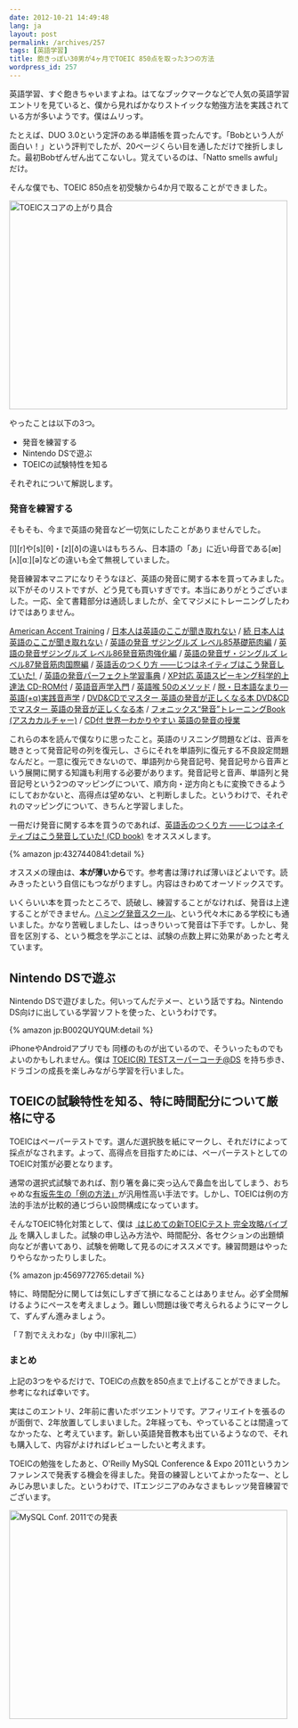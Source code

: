 ```yaml
---
date: 2012-10-21 14:49:48
lang: ja
layout: post
permalink: /archives/257
tags: [英語学習]
title: 飽きっぽい30男が4ヶ月でTOEIC 850点を取った3つの方法
wordpress_id: 257
---
```

英語学習、すぐ飽きちゃいますよね。はてなブックマークなどで人気の英語学習エントリを見ていると、僕から見ればかなりストイックな勉強方法を実践されている方が多いようです。僕はムリっす。

たとえば、DUO 3.0という定評のある単語帳を買ったんです。「Bobという人が面白い！」という評判でしたが、20ページくらい目を通しただけで挫折しました。最初Bobぜんぜん出てこないし。覚えているのは、「Natto smells awful」だけ。

そんな僕でも、TOEIC 850点を初受験から4か月で取ることができました。

<a class="thickbox" title="TOEICスコアの上がり具合" href="http://farm9.staticflickr.com/8331/8108659887_1e4399b5a3_b.jpg"><img title="TOEICスコアの上がり具合" src="http://farm9.staticflickr.com/8331/8108659887_1e4399b5a3.jpg" alt="TOEICスコアの上がり具合" width="500" height="375" /></a>

やったことは以下の3つ。
<ul>
	<li>発音を練習する</li>
	<li>Nintendo DSで遊ぶ</li>
	<li>TOEICの試験特性を知る</li>
</ul>
それぞれについて解説します。
<h3>発音を練習する</h3>
そもそも、今まで英語の発音など一切気にしたことがありませんでした。

[l][r]や[s][&theta;]・[z][&eth;]の違いはもちろん、日本語の「あ」に近い母音である[&aelig;][ʌ][ɑː][ə]などの違いも全て無視していました。

発音練習本マニアになりそうなほど、英語の発音に関する本を買ってみました。以下がそのリストですが、どう見ても買いすぎです。本当にありがとうございました。一応、全て書籍部分は通読しましたが、全てマジメにトレーニングしたわけではありません。

<a href="http://www.amazon.co.jp/exec/obidos/ASIN/0764173693/wktk09-22/ref=nosim">
American Accent Training</a>&nbsp;/&nbsp;<a href="http://www.amazon.co.jp/exec/obidos/ASIN/4757407297/wktk09-22/ref=nosim">日本人は英語のここが聞き取れない</a> /&nbsp;<a href="http://www.amazon.co.jp/exec/obidos/ASIN/4757408226/wktk09-22/ref=nosim">続 日本人は英語のここが聞き取れない</a> /&nbsp;<a href="http://www.amazon.co.jp/exec/obidos/ASIN/481253206X/wktk09-22/ref=nosim">英語の発音 ザジングルズ レベル85基礎筋肉編</a>&nbsp;/&nbsp;<a href="http://www.amazon.co.jp/exec/obidos/ASIN/481253223X/wktk09-22/ref=nosim">英語の発音ザジングルズ レベル86発音筋肉強化編</a>&nbsp;/&nbsp;<a href="http://www.amazon.co.jp/exec/obidos/ASIN/4812532248/wktk09-22/ref=nosim">英語の発音ザ・ジングルズ レベル87発音筋肉国際編</a>&nbsp;/&nbsp;<a href="http://www.amazon.co.jp/exec/obidos/ASIN/4327440841/wktk09-22/ref=nosim">英語舌のつくり方 ——じつはネイティブはこう発音していた! </a>&nbsp;/&nbsp;<a href="http://www.amazon.co.jp/exec/obidos/ASIN/4757404441/wktk09-22/ref=nosim">英語の発音パーフェクト学習事典</a>&nbsp;/&nbsp;<a href="http://www.amazon.co.jp/exec/obidos/ASIN/4062574861/wktk09-22/ref=nosim">XP対応 英語スピーキング科学的上達法 CD-ROM付</a>&nbsp;/&nbsp;<a href="http://www.amazon.co.jp/exec/obidos/ASIN/4469245305/wktk09-22/ref=nosim">英語音声学入門</a>&nbsp;/&nbsp;<a href="http://www.amazon.co.jp/exec/obidos/ASIN/4384054629/wktk09-22/ref=nosim">英語喉 50のメソッド</a>&nbsp;/&nbsp;<a href="http://www.amazon.co.jp/exec/obidos/ASIN/4872591704/wktk09-22/ref=nosim">脱・日本語なまり—英語(+&alpha;)実践音声学</a>&nbsp;/&nbsp;<a href="http://www.amazon.co.jp/exec/obidos/ASIN/4816344640/wktk09-22/ref=nosim">DVD&amp;CDでマスター 英語の発音が正しくなる本 DVD&amp;CDでマスター 英語の発音が正しくなる本</a>&nbsp;/&nbsp;<a href="http://www.amazon.co.jp/exec/obidos/ASIN/4756908446/wktk09-22/ref=nosim">フォニックス&ldquo;発音&rdquo;トレーニングBook (アスカカルチャー)</a>&nbsp;/&nbsp;<a href="http://www.amazon.co.jp/exec/obidos/ASIN/4806134732/wktk09-22/ref=nosim">CD付 世界一わかりやすい 英語の発音の授業</a>

これらの本を読んで僕なりに思ったこと。英語のリスニング問題などは、音声を聴きとって発音記号の列を復元し、さらにそれを単語列に復元する不良設定問題なんだと。一意に復元できないので、単語列から発音記号、発音記号から音声という展開に関する知識も利用する必要があります。発音記号と音声、単語列と発音記号という2つのマッピングについて、順方向・逆方向ともに変換できるようにしておかないと、高得点は望めない、と判断しました。というわけで、それぞれのマッピングについて、きちんと学習しました。

一冊だけ発音に関する本を買うのであれば、<a href="http://www.amazon.co.jp/exec/obidos/ASIN/4327440841/wktk09-22/ref=nosim">英語舌のつくり方 ——じつはネイティブはこう発音していた! (CD book)</a>&nbsp;をオススメします。

{% amazon jp:4327440841:detail %}

オススメの理由は、<strong>本が薄いから</strong>です。参考書は薄ければ薄いほどよいです。読みきったという自信にもつながりますし。内容はきわめてオーソドックスです。

いくらいい本を買ったところで、読破し、練習することがなければ、発音は上達することができません。<a href="http://www.humming.co.jp/">ハミング発音スクール</a>、という代々木にある学校にも通いました。かなり苦戦しましたし、はっきりいって発音は下手です。しかし、発音を区別する、という概念を学ぶことは、試験の点数上昇に効果があったと考えています。
<h2>Nintendo DSで遊ぶ</h2>
Nintendo DSで遊びました。何いってんだテメー、という話ですね。Nintendo DS向けに出している学習ソフトを使った、というわけです。

{% amazon jp:B002QUYQUM:detail %}

iPhoneやAndroidアプリでも&nbsp;同様のものが出ているので、そういったものでもよいのかもしれません。僕は&nbsp;<a href="http://www.amazon.co.jp/exec/obidos/ASIN/B002QUYQUM/wktk09-22/ref=nosim">TOEIC(R) TESTスーパーコーチ@DS</a>&nbsp;を持ち歩き、ドラゴンの成長を楽しみながら学習を行いました。
<h2>TOEICの試験特性を知る、特に時間配分について厳格に守る</h2>
TOEICはペーパーテストです。選んだ選択肢を紙にマークし、それだけによって採点がなされます。よって、高得点を目指すためには、ペーパーテストとしてのTOEIC対策が必要となります。

通常の選択式試験であれば、割り箸を鼻に突っ込んで鼻血を出してしまう、おちゃめな<a href="http://www.amazon.co.jp/exec/obidos/ASIN/4053013461/wktk09-22/ref=nosim">有坂先生の「例の方法」</a>が汎用性高い手法です。しかし、TOEICは例の方法的手法が比較的通じづらい設問構成になっています。

そんなTOEIC特化対策として、僕は&nbsp;<a href="http://www.amazon.co.jp/exec/obidos/ASIN/4569772765/wktk09-22/ref=nosim">&nbsp;はじめての新TOEICテスト 完全攻略バイブル</a>&nbsp;を購入しました。試験の申し込み方法や、時間配分、各セクションの出題傾向などが書いてあり、試験を俯瞰して見るのにオススメです。練習問題はやったりやらなかったりしました。

{% amazon jp:4569772765:detail %}

特に、時間配分に関しては気にしすぎて損になることはありません。必ず全問解けるようにペースを考えましょう。難しい問題は後で考えられるようにマークして、ずんずん進みましょう。

「７割でええわな」（by 中川家礼二）
<h3>まとめ</h3>
上記の3つをやるだけで、TOEICの点数を850点まで上げることができました。参考になれば幸いです。

実はこのエントリ、2年前に書いたボツエントリです。アフィリエイトを張るのが面倒で、2年放置してしまいました。2年経っても、やっていることは間違ってなかったな、と考えています。新しい英語発音教本も出ているようなので、それも購入して、内容がよければレビューしたいと考えます。

TOEICの勉強をしたあと、O'Reilly MySQL Conference &amp; Expo 2011というカンファレンスで発表する機会を得ました。発音の練習しといてよかったなー、としみじみ思いました。というわけで、ITエンジニアのみなさまもレッツ発音練習でございます。

<a class="thickbox" title="MySQL Conf. 2011での発表" href="http://farm6.staticflickr.com/5223/5639064663_e681693cb0_b.jpg"><img title="MySQL Conf. 2011での発表" src="http://farm6.staticflickr.com/5223/5639064663_e681693cb0.jpg" alt="MySQL Conf. 2011での発表" width="500" height="375" /></a>
